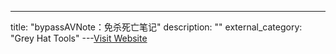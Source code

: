 ---
title: "bypassAVNote：免杀死亡笔记"
description: ""
external_category: "Grey Hat Tools"
---[Visit Website](https://github.com/a1phaboy/bypassAVNote)

